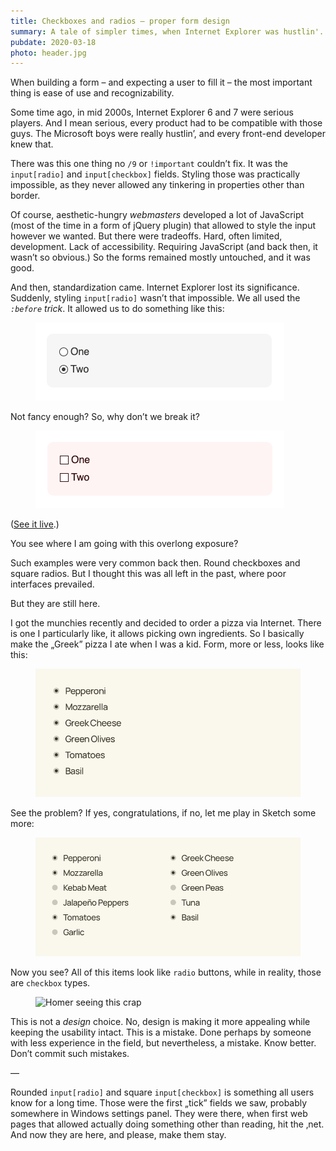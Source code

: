 ```yaml
---
title: Checkboxes and radios – proper form design
summary: A tale of simpler times, when Internet Explorer was hustlin'.
pubdate: 2020-03-18
photo: header.jpg
---
```

When building a form – and expecting a user to fill it – the most important thing is ease of use and recognizability. 

Some time ago, in mid 2000s, Internet Explorer 6 and 7 were serious players. And I mean serious, every product had to be compatible with those guys. The Microsoft boys were really hustlin’, and every front-end developer knew that. 

There was this one thing no `/9` or `!important` couldn’t fix. It was the `input[radio]` and `input[checkbox]` fields. Styling those was practically impossible, as they never allowed any tinkering in properties other than border. 

Of course, aesthetic-hungry _webmasters_ developed a lot of JavaScript (most of the time in a form of jQuery plugin) that allowed to style the input however we wanted. But there were tradeoffs. Hard, often limited, development. Lack of accessibility. Requiring JavaScript (and back then, it wasn’t so obvious.) So the forms remained mostly untouched, and it was good.

And then, standardization came. Internet Explorer lost its significance. Suddenly, styling `input[radio]` wasn’t that impossible. We all used the _`:before` trick_. It allowed us to do something like this:

<figure><img src="form-1.png" alt="Properly styled form"></figure>

Not fancy enough? So, why don’t we break it?

<figure><img src="form-2.png" alt="Not properly styled form"></figure>

([See it live](https://codepen.io/tomekbuszewski/pen/ExjRRjP?editors=0110).)

You see where I am going with this overlong exposure?

Such examples were very common back then. Round checkboxes and square radios. But I thought this was all left in the past, where poor interfaces prevailed.

But they are still here.

I got the munchies recently and decided to order a pizza via Internet. There is one I particularly like, it allows picking own ingredients. So I basically make the „Greek” pizza I ate when I was a kid. Form, more or less, looks like this:

<figure><img src="form-3.png" alt="Single column selection of ingredients"></figure>

See the problem? If yes, congratulations, if no, let me play in Sketch some more:

<figure><img src="form-4.png" alt="Multi-column selection of ingredients"></figure>

Now you see? All of this items look like `radio` buttons, while in reality, those are `checkbox` types.

<figure><img src="https://media1.tenor.com/images/f750bb9b61798f26049906e81aee7752/tenor.gif?itemid=4371282" alt="Homer seeing this crap"></figure>

This is not a _design_ choice. No, design is making it more appealing while keeping the usability intact. This is a mistake. Done perhaps by someone with less experience in the field, but nevertheless, a mistake. Know better. Don’t commit such mistakes.

—

Rounded `input[radio]` and square `input[checkbox]` is something all users know for a long time. Those were the first „tick” fields we saw, probably somewhere in Windows settings panel. They were there, when first web pages that allowed actually doing something other than reading, hit the ‚net. And now they are here, and please, make them stay.